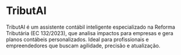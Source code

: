 # TributAI
TributAI é um assistente contábil inteligente especializado na Reforma Tributária (EC 132/2023), que analisa impactos para empresas e gera planos contábeis personalizados. Ideal para profissionais e empreendedores que buscam agilidade, precisão e atualização.
